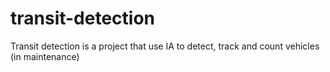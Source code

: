 # transit-detection
Transit detection is a project that use IA to detect, track and count vehicles
(in maintenance)
